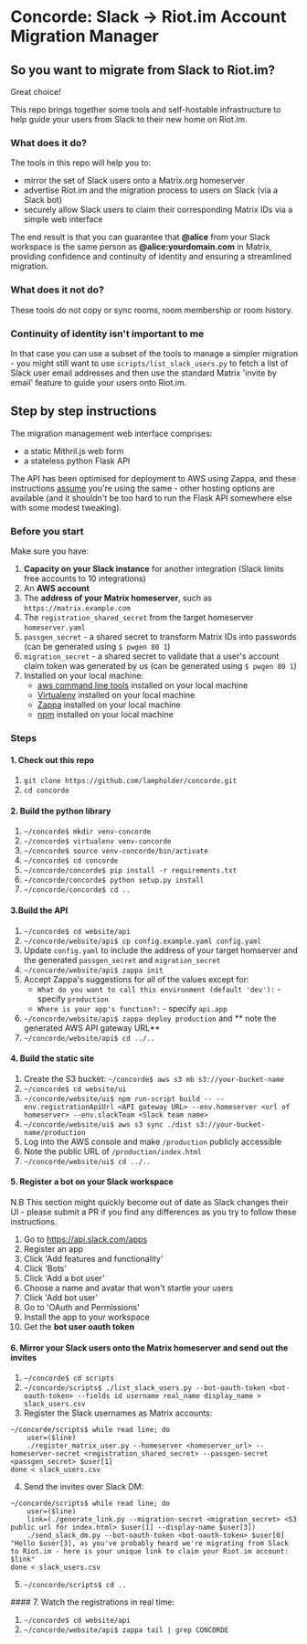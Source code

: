 # Concorde: Slack -> Riot.im Account Migration Manager

## So you want to migrate from Slack to Riot.im?
Great choice!

This repo brings together some tools and self-hostable infrastructure to help guide your users from Slack to their new home on Riot.im.

### What does it do?
The tools in this repo will help you to:
- mirror the set of Slack users onto a Matrix.org homeserver
- advertise Riot.im and the migration process to users on Slack (via a Slack bot)
- securely allow Slack users to claim their corresponding Matrix IDs via a simple web interface

The end result is that you can guarantee that **@alice** from your Slack workspace is the same person as **@alice:yourdomain.com** in Matrix, providing confidence and continuity of identity and ensuring a streamlined migration.

### What does it not do?
These tools do not copy or sync rooms, room membership or room history.

### Continuity of identity isn't important to me
In that case you can use a subset of the tools to manage a simpler migration - you might still want to use
`scripts/list_slack_users.py` to fetch a list of Slack user email addresses and then use the standard Matrix 'invite by email' feature to guide your users onto Riot.im.

## Step by step instructions
The migration management web interface comprises:
- a static Mithril.js web form
- a stateless python Flask API

The API has been optimised for deployment to AWS using Zappa, and these instructions [assume](https://www.xkcd.com/1339/) you're using the same - other hosting options are available (and it shouldn't be too hard to run the Flask API somewhere else with some modest tweaking).

### Before you start
Make sure you have:
1. **Capacity on your Slack instance** for another integration (Slack limits free accounts to 10 integrations)
1. An **AWS account**
1. The **address of your Matrix homeserver**, such as `https://matrix.example.com`
1. The `registration_shared_secret` from the target homeserver `homeserver.yaml`
1. `passgen_secret` - a shared secret to transform Matrix IDs into passwords (can be generated using `$ pwgen 80 1`)
1. `migration_secret` - a shared secret to validate that a user's account claim token was generated by us (can be generated using `$ pwgen 80 1`)
1. Installed on your local machine:
    - [aws command line tools](https://aws.amazon.com/cli/) installed on your local machine 
    - [Virtualenv](https://virtualenv.pypa.io/en/stable/) installed on your local machine
    - [Zappa](https://github.com/Miserlou/Zappa) installed on your local machine
    - [npm](https://www.npmjs.com/) installed on your local machine

### Steps

#### 1. Check out this repo
1. `git clone https://github.com/lampholder/concorde.git`
1. `cd concorde`

#### 2. Build the python library
1. `~/concorde$ mkdir venv-concorde`
1. `~/concorde$ virtualenv venv-concorde`
1. `~/concorde$ source venv-concorde/bin/activate`
1. `~/concorde$ cd concorde`
1. `~/concorde/concorde$ pip install -r requirements.txt`
1. `~/concorde/concorde$ python setup.py install`
1. `~/concorde/concorde$ cd ..`

#### 3.Build the API
1. `~/concorde$ cd website/api`
1. `~/concorde/website/api$ cp config.example.yaml config.yaml`
1. Update `config.yaml` to include the address of your target homserver and the generated `passgen_secret` and `migration_secret`
1. `~/concorde/website/api$ zappa init`
1. Accept Zappa's suggestions for all of the values except for:
    - `What do you want to call this environment (default 'dev'):` - specify `production`
    - `Where is your app's function?:` - specify `api.app`
1. `~/concorde/website/api$ zappa deploy production` and ** note the generated AWS API gateway URL**
1. `~/concorde/website/api$ cd ../..`

#### 4. Build the static site
1. Create the S3 bucket: `~/concorde$ aws s3 mb s3://your-bucket-name`
1. `~/concorde$ cd website/ui`
1. `~/concorde/website/ui$ npm run-script build -- --env.registrationApiUrl <API gateway URL> --env.homeserver <url of homeserver> --env.slackTeam <Slack team name>`
1. `~/concorde/website/ui$ aws s3 sync ./dist s3://your-bucket-name/production`
1. Log into the AWS console and make `/production` publicly accessible
1. Note the public URL of `/production/index.html`
1. `~/concorde/website/ui$ cd ../..`

#### 5. Register a bot on your Slack workspace
N.B This section might quickly become out of date as Slack changes their UI - please submit a PR if you find any differences as you try to follow these instructions.

1. Go to https://api.slack.com/apps
1. Register an app
1. Click 'Add features and functionality'
1. Click 'Bots'
1. Click 'Add a bot user'
1. Choose a name and avatar that won't startle your users
1. Click 'Add bot user'
1. Go to 'OAuth and Permissions'
1. Install the app to your workspace
1. Get the **bot user oauth token**

#### 6. Mirror your Slack users onto the Matrix homeserver and send out the invites

1. `~/concorde$ cd scripts`
2. `~/concorde/scripts$ ./list_slack_users.py --bot-oauth-token <bot-oauth-token> --fields id username real_name display_name > slack_users.csv`
3. Register the Slack usernames as Matrix accounts:
```
~/concorde/scripts$ while read line; do
    user=($line)
    ./register_matrix_user.py --homeserver <homeserver_url> --homeserver-secret <registration_shared_secret> --passgen-secret <passgen_secret> $user[1]
done < slack_users.csv
```
4. Send the invites over Slack DM:
```
~/concorde/scripts$ while read line; do
    user=($line)
    link=(./generate_link.py --migration-secret <migration_secret> <S3 public url for index.html> $user[1] --display-name $user[3])
    ./send_slack_dm.py --bot-oauth-token <bot-oauth-token> $user[0] "Hello $user[3], as you've probably heard we're migrating from Slack to Riot.im - here is your unique link to claim your Riot.im account: $link"
done < slack_users.csv
```
5. `~/concorde/scripts$ cd ..`

#### 7. Watch the registrations in real time:
1. `~/concorde$ cd website/api`
1. `~/concorde/website/api$ zappa tail | grep CONCORDE`
